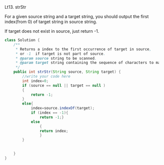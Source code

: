 Lt13. strStr

For a given source string and a target string, you should output the first index(from 0) of target string in source string.

If target does not exist in source, just return -1.


```java
class Solution {
    /**
     * Returns a index to the first occurrence of target in source,
     * or -1  if target is not part of source.
     * @param source string to be scanned.
     * @param target string containing the sequence of characters to match.
     */
    public int strStr(String source, String target) {
        //write your code here
        int index=0;
        if (source == null || target == null )
        {
            return -1;
        }
        else{
            index=source.indexOf(target);
            if (index == -1){
                return -1;}
            else
                {
                return index;
                }
        }
        
        
    }
}
```
